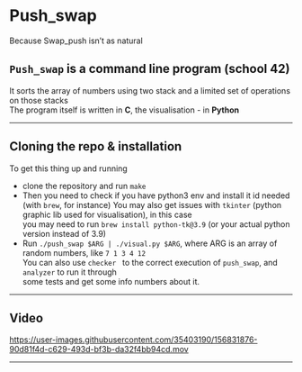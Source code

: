 # Push_swap
Because Swap_push isn’t as natural

## ```Push_swap``` is a command line program (school 42)
It sorts the array of numbers using two stack and a limited set of operations on those stacks  
The program itself is written in **C**, the visualisation - in **Python**

---

## Cloning the repo & installation

To get this thing up and running
* clone the repository and run `make`
* Then you need to check if you have python3 env and install it id needed (with `brew`, for instance) 
  You may also get issues with `tkinter` (python graphic lib used for visualisation), in this case  
  you may need to run `brew install python-tk@3.9` (or your actual python version instead of 3.9)
* Run `./push_swap $ARG | ./visual.py $ARG`, where ARG is an array of random numbers, like `7 1 3 4 12`  
  You can also use `checker ` to the correct execution of `push_swap`, and `analyzer` to run it through  
  some tests and get some info numbers about it.

---

## Video


https://user-images.githubusercontent.com/35403190/156831876-90d81f4d-c629-493d-bf3b-da32f4bb94cd.mov


---
